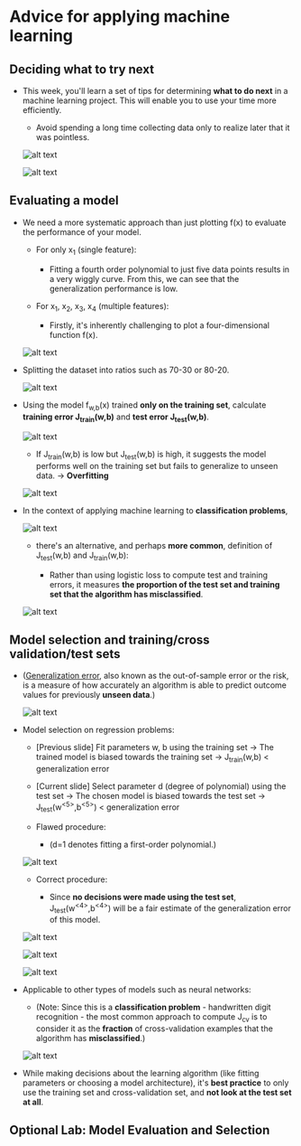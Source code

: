 # Advice for applying machine learning

## Deciding what to try next

- This week, you'll learn a set of tips for determining **what to do next** in a machine learning project. This will enable you to use your time more efficiently.

  - Avoid spending a long time collecting data only to realize later that it was pointless.

  ![alt text](resources/notes/01.png)

  ![alt text](resources/notes/02.png)

## Evaluating a model

- We need a more systematic approach than just plotting f(x) to evaluate the performance of your model.

  - For only x<sub>1</sub> (single feature):

    - Fitting a fourth order polynomial to just five data points results in a very wiggly curve. From this, we can see that the generalization performance is low.

  - For x<sub>1</sub>, x<sub>2</sub>, x<sub>3</sub>, x<sub>4</sub> (multiple features):

    - Firstly, it's inherently challenging to plot a four-dimensional function f(x).

  ![alt text](resources/notes/03.png)

- Splitting the dataset into ratios such as 70-30 or 80-20.

  ![alt text](resources/notes/04.png)

- Using the model f<sub>w,b</sub>(x) trained **only on the training set**, calculate **training error J<sub>train</sub>(w,b)** and **test error J<sub>test</sub>(w,b)**.

  ![alt text](resources/notes/05.png)

  - If J<sub>train</sub>(w,b) is low but J<sub>test</sub>(w,b) is high, it suggests the model performs well on the training set but fails to generalize to unseen data. &rarr; **Overfitting**

  ![alt text](resources/notes/06.png)

- In the context of applying machine learning to **classification problems**,

  ![alt text](resources/notes/07.png)

  - there's an alternative, and perhaps **more common**, definition of J<sub>test</sub>(w,b) and J<sub>train</sub>(w,b):

    - Rather than using logistic loss to compute test and training errors, it measures **the proportion of the test set and training set that the algorithm has misclassified**.

  ![alt text](resources/notes/08.png)

## Model selection and training/cross validation/test sets

- ([Generalization error](https://en.wikipedia.org/wiki/Generalization_error), also known as the out-of-sample error or the risk, is a measure of how accurately an algorithm is able to predict outcome values for previously **unseen data**.)

  ![alt text](resources/notes/09.png)

- Model selection on regression problems:

  - [Previous slide] Fit parameters w, b using the training set &rarr; The trained model is biased towards the training set &rarr; J<sub>train</sub>(w,b) < generalization error

  - [Current slide] Select parameter d (degree of polynomial) using the test set &rarr; The chosen model is biased towards the test set &rarr; J<sub>test</sub>(w<sup><5></sup>,b<sup><5></sup>) < generalization error

  - Flawed procedure:

    - (d=1 denotes fitting a first-order polynomial.)

  ![alt text](resources/notes/10.png)

  - Correct procedure:

    - Since **no decisions were made using the test set**, J<sub>test</sub>(w<sup><4></sup>,b<sup><4></sup>) will be a fair estimate of the generalization error of this model.

  ![alt text](resources/notes/11.png)

  ![alt text](resources/notes/12.png)

  ![alt text](resources/notes/13.png)

- Applicable to other types of models such as neural networks:

  - (Note: Since this is a **classification problem** - handwritten digit recognition - the most common approach to compute J<sub>cv</sub> is to consider it as the **fraction** of cross-validation examples that the algorithm has **misclassified**.)

  ![alt text](resources/notes/14.png)

- While making decisions about the learning algorithm (like fitting parameters or choosing a model architecture), it's **best practice** to only use the training set and cross-validation set, and **not look at the test set at all**.

## Optional Lab: Model Evaluation and Selection
